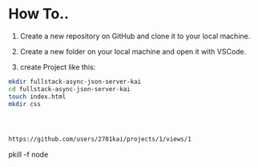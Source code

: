 # How To..

1. Create a new repository on GitHub and clone it to your local machine.

2. Create a new folder on your local machine and open it with VSCode.

3. create Project like this:

```bash
mkdir fullstack-async-json-server-kai
cd fullstack-async-json-server-kai
touch index.html
mkdir css




https://github.com/users/2701kai/projects/1/views/1
```

pkill -f node
